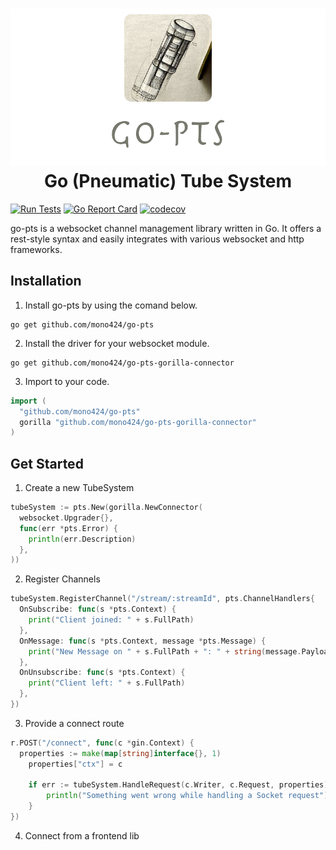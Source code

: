 <h1 align="center">
  <img src="https://raw.githubusercontent.com/mono424/go-pts/images/logo.png"><br>
  Go (Pneumatic) Tube System
</h1>


[![Run Tests](https://github.com/mono424/go-pts/actions/workflows/run-tests.yml/badge.svg?branch=main)](https://github.com/mono424/go-pts/actions/workflows/run-tests.yml)
[![Go Report Card](https://goreportcard.com/badge/github.com/mono424/go-pts)](https://goreportcard.com/report/github.com/mono424/go-pts)
[![codecov](https://codecov.io/gh/mono424/go-pts/branch/main/graph/badge.svg?token=9VA6CYDXAZ)](https://codecov.io/gh/mono424/go-pts)

go-pts is a websocket channel management library written in Go. It offers a rest-style syntax and easily integrates with various websocket and http frameworks.

## Installation

1. Install go-pts by using the comand below.

```
go get github.com/mono424/go-pts
```

2. Install the driver for your websocket module.

```
go get github.com/mono424/go-pts-gorilla-connector
```

3. Import to your code.

```go
import (
  "github.com/mono424/go-pts"
  gorilla "github.com/mono424/go-pts-gorilla-connector"
)
```

## Get Started

1. Create a new TubeSystem

```go
tubeSystem := pts.New(gorilla.NewConnector(
  websocket.Upgrader{},
  func(err *pts.Error) {
    println(err.Description)
  },
))
```

2. Register Channels

```go
tubeSystem.RegisterChannel("/stream/:streamId", pts.ChannelHandlers{
  OnSubscribe: func(s *pts.Context) {
    print("Client joined: " + s.FullPath)
  },
  OnMessage: func(s *pts.Context, message *pts.Message) {
    print("New Message on " + s.FullPath + ": " + string(message.Payload))
  },
  OnUnsubscribe: func(s *pts.Context) {
    print("Client left: " + s.FullPath)
  },
})
```

3. Provide a connect route

```go
r.POST("/connect", func(c *gin.Context) {
  properties := make(map[string]interface{}, 1)
	properties["ctx"] = c

	if err := tubeSystem.HandleRequest(c.Writer, c.Request, properties); err != nil {
		println("Something went wrong while handling a Socket request")
	}
})
```

4. Connect from a frontend lib
